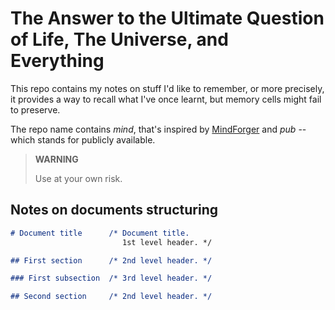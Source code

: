 # The Answer to the Ultimate Question of Life, The Universe, and Everything

This repo contains my notes on stuff I'd like to remember, or more precisely, it provides a way to recall what I've once learnt, but memory cells might fail to preserve.

The repo name contains _mind_, that's inspired by [MindForger] and _pub_ -- which stands for publicly available.

[MindForger]: https://www.mindforger.com/

> **WARNING**
>
> Use at your own risk.

## Notes on documents structuring

```markdown
# Document title      /* Document title.
                         1st level header. */

## First section      /* 2nd level header. */

### First subsection  /* 3rd level header. */

## Second section     /* 2nd level header. */
```
